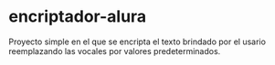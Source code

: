 # encriptador-alura
Proyecto simple en el que se encripta el texto brindado por el usario reemplazando las vocales por valores predeterminados.
